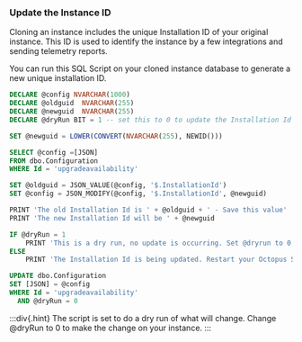 ### Update the Instance ID

Cloning an instance includes the unique Installation ID of your original instance. This ID is used to identify the instance by a few integrations and sending telemetry reports.

You can run this SQL Script on your cloned instance database to generate a new unique installation ID.

```sql
DECLARE @config NVARCHAR(1000)
DECLARE @oldguid  NVARCHAR(255)
DECLARE @newguid  NVARCHAR(255)
DECLARE @dryRun BIT = 1 -- set this to 0 to update the Installation Id

SET @newguid = LOWER(CONVERT(NVARCHAR(255), NEWID()))

SELECT @config =[JSON]
FROM dbo.Configuration
WHERE Id = 'upgradeavailability'

SET @oldguid = JSON_VALUE(@config, '$.InstallationId')
SET @config = JSON_MODIFY(@config, '$.InstallationId', @newguid)

PRINT 'The old Installation Id is ' + @oldguid + ' - Save this value'
PRINT 'The new Installation Id will be ' + @newguid

IF @dryRun = 1
	PRINT 'This is a dry run, no update is occurring. Set @dryrun to 0 to update the Installation Id.'
ELSE
	PRINT 'The Installation Id is being updated. Restart your Octopus Server service for this change to take effect.'

UPDATE dbo.Configuration
SET [JSON] = @config
WHERE Id = 'upgradeavailability'
  AND @dryRun = 0
```

:::div{.hint}
The script is set to do a dry run of what will change. Change @dryRun to 0 to make the change on your instance.
:::